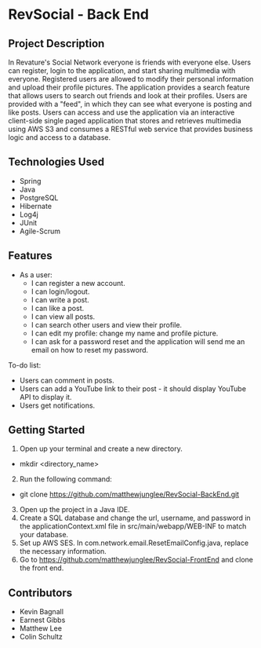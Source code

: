# RevSocial - Back End

## Project Description

In Revature's Social Network everyone is friends with everyone else. Users can register, login to the application,
and start sharing multimedia with everyone. Registered users are allowed to modify their personal information and 
upload their profile pictures. The application provides a search feature that allows users to search out friends and 
look at their profiles. Users are provided with a "feed", in which they can see what everyone is posting and like posts. 
Users can access and use the application via an interactive client-side single paged application that stores and 
retrieves multimedia using AWS S3 and consumes a RESTful web service that provides business logic and access to a database.

## Technologies Used

* Spring
* Java
* PostgreSQL
* Hibernate
* Log4j
* JUnit
* Agile-Scrum

## Features

 * As a user:
    * I can register a new account.
    * I can login/logout.
    * I can write a post.
    * I can like a post.
    * I can view all posts.
    * I can search other users and view their profile.
    * I can edit my profile: change my name and profile picture.
    * I can ask for a password reset and the application will send me an email on how to reset my password.

To-do list:
* Users can comment in posts.
* Users can add a YouTube link to their post - it should display YouTube API to display it.
* Users get notifications.

## Getting Started

1. Open up your terminal and create a new directory.
  - mkdir <directory_name>
2. Run the following command:
  - git clone https://github.com/matthewjunglee/RevSocial-BackEnd.git
3. Open up the project in a Java IDE.
4. Create a SQL database and change the url, username, and password in the applicationContext.xml file in src/main/webapp/WEB-INF to match your database.
5. Set up AWS SES. In com.network.email.ResetEmailConfig.java, replace the necessary information.
6. Go to https://github.com/matthewjunglee/RevSocial-FrontEnd and clone the front end.

## Contributors

* Kevin Bagnall
* Earnest Gibbs
* Matthew Lee
* Colin Schultz
